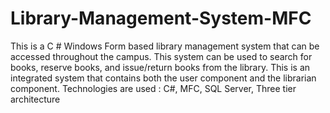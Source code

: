 # Library-Management-System-MFC
This is a C # Windows Form based library management system that can be accessed throughout the campus. This system can be used to search for books, reserve books, and issue/return books from the library. This is an integrated system that contains both the user component and the librarian component.
Technologies are used : C#, MFC, SQL Server, Three tier architecture
